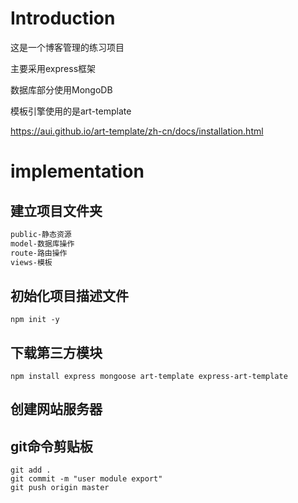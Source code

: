 # Introduction

这是一个博客管理的练习项目

主要采用express框架

数据库部分使用MongoDB

模板引擎使用的是art-template

https://aui.github.io/art-template/zh-cn/docs/installation.html

# implementation

## 建立项目文件夹

```bash
public-静态资源
model-数据库操作
route-路由操作
views-模板
```


## 初始化项目描述文件

```
npm init -y
```



## 下载第三方模块

```
npm install express mongoose art-template express-art-template
```



## 创建网站服务器




## git命令剪贴板

```
git add .
git commit -m "user module export"
git push origin master
```


